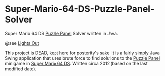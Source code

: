# Super-Mario-64-DS-Puzzle-Panel-Solver
Super Mario 64 DS [Puzzle Panel](http://www.mariowiki.com/Puzzle_Panel) Solver written in Java.

@see [Lights Out](https://en.wikipedia.org/wiki/Lights_Out_(game))

This project is DEAD, kept here for posterity's sake. It is a fairly simply Java Swing application that uses brute force to find solutions to the [Puzzle Panel](http://www.mariowiki.com/Puzzle_Panel) minigame in [Super Mario 64 DS](http://www.mariowiki.com/Super_Mario_64_DS). Written circa 2012 (based on the last modified date).